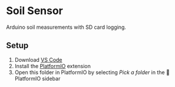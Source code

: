 # Soil Sensor

Arduino soil measurements with SD card logging.

## Setup

1. Download [VS Code](https://code.visualstudio.com/)
2. Install the [PlatformIO](https://platformio.org/install/ide?install=vscode) extension
3. Open this folder in PlatformIO by selecting *Pick a folder* in the 🐜 PlatformIO sidebar